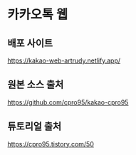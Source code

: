 # 카카오톡 웹

## 배포 사이트
https://kakao-web-artrudy.netlify.app/

## 원본 소스 출처
https://github.com/cpro95/kakao-cpro95

## 튜토리얼 출처
https://cpro95.tistory.com/50

